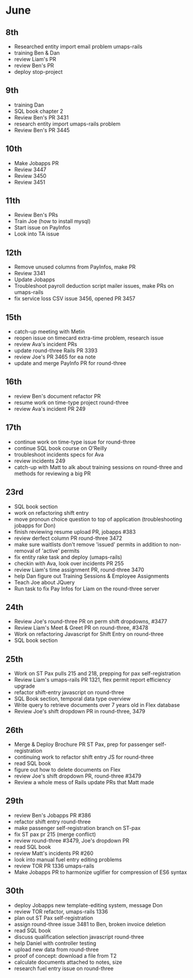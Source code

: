 # June
## 8th
  - Researched entity import email problem umaps-rails
  - training Ben & Dan
  - review Liam's PR
  - review Ben's PR
  - deploy stop-project
## 9th
  - training Dan
  - SQL book chapter 2
  - Review Ben's PR 3431
  - research entity import umaps-rails problem
  - Review Ben's PR 3445
## 10th
  - Make Jobapps PR
  - Review 3447
  - Review 3450
  - Review 3451
## 11th
  - Review Ben's PRs
  - Train Joe (how to install mysql)
  - Start issue on PayInfos
  - Look into TA issue
## 12th
  - Remove unused columns from PayInfos, make PR
  - Review 3341
  - Update Jobapps
  - Troubleshoot payroll deduction script mailer issues, make PRs on umaps-rails
  - fix service loss CSV issue 3456, opened PR 3457 
## 15th
  - catch-up meeting with Metin
  - reopen issue on timecard extra-time problem, research issue
  - review Ava's incident PRs
  - update round-three Rails PR 3393
  - review Joe's PR 3465 for ea note
  - update and merge PayInfo PR for round-three
## 16th
  - review Ben's document refactor PR
  - resume work on time-type project round-three
  - review Ava's incident PR 249
## 17th
  - continue work on time-type issue for round-three
  - continue SQL book course on O'Reilly
  - troubleshoot incidents specs for Ava
  - review incidents 249
  - catch-up with Matt to alk about training sessions on round-three and methods for reviewing a big PR
## 23rd
  - SQL book section
  - work on refactoring shift entry
  - move pronoun choice question to top of application (troubleshooting jobapps for Don)
  - finish reviewing resume upload PR, jobapps #383
  - review derfect column PR round-three 3472
  - make sure waitlists don't remove 'issued' permits in addition to non-removal of 'active' permits
  - fix entity rake task and deploy (umaps-rails)
  - checkin with Ava, look over incidents PR 255
  - review Liam's time assignment PR, round-three 3470
  - help Dan figure out Training Sessions & Employee Assignments
  - Teach Joe about JQuery
  - Run task to fix Pay Infos for Liam on the round-three server
## 24th
  - Review Joe's round-three PR on perm shift dropdowns, #3477
  - Review Liam's Meet & Greet PR on round-three, #3478
  - Work on refactoring Javascript for Shift Entry on round-three
  - SQL book section
## 25th
  - Work on ST Pax pulls 215 and 218, prepping for pax self-registration
  - Review Liam's umaps-rails PR 1321, flex permit report efficiency upgrade
  - refactor shift-entry javascript on round-three
  - SQL Book section, temporal data type overview
  - Write query to retrieve documents over 7 years old in Flex database
  - Review Joe's shift dropdown PR in round-three, 3479
## 26th
  - Merge & Deploy Brochure PR ST Pax, prep for passenger self-registration
  - continuing work to refactor shift entry JS for round-three
  - read SQL book
  - figure out how to delete documents on Flex
  - review Joe's shift dropdown PR, round-three #3479
  - Review a whole mess of Rails update PRs that Matt made
## 29th
  - review Ben's Jobapps PR #386
  - refactor shift entry round-three
  - make passenger self-registration branch on ST-pax
  - fix ST pax pr 215 (merge conflict)
  - review round-three #3479, Joe's dropdown PR
  - read SQL book
  - review Matt's incidents PR #260
  - look into manual fuel entry editing problems
  - review TOR PR 1336 umaps-rails
  - Make Jobapps PR to harmonize uglifier for compression of ES6 syntax
## 30th
  - deploy Jobapps new template-editing system, message Don
  - review TOR refactor, umaps-rails 1336
  - plan out ST Pax self-registration
  - assign round-three issue 3481 to Ben, broken invoice deletion
  - read SQL book
  - discuss qualification selection javascript round-three
  - help Daniel with controller testing
  - upload new data from round-three
  - proof of concept: download a file from T2
  - calculate documents attached to notes, size
  - research fuel entry issue on round-three
